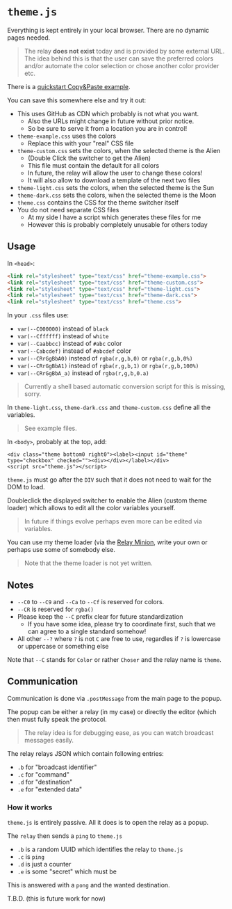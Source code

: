 # `theme.js`

Everything is kept entirely in your local browser.  There are no dynamic pages needed.

> The relay **does not exist** today and is provided by some external URL.
> The idea behind this is that the user can save the preferred colors
> and/or automate the color selection or chose another color provider etc.

There is a [quickstart Copy&amp;Paste example](https://hilbix.github.io/minion/web/relay/theme-example.html).

You can save this somewhere else and try it out:

- This uses GitHub as CDN which probably is not what you want.
  - Also the URLs might change in future without prior notice.
  - So be sure to serve it from a location you are in control!
- `theme-example.css` uses the colors
  - Replace this with your "real" CSS file
- `theme-custom.css` sets the colors, when the selected theme is the Alien
  - (Double Click the switcher to get the Alien)
  - This file must contain the default for all colors
  - In future, the relay will allow the user to change these colors!
  - It will also allow to download a template of the next two files
- `theme-light.css` sets the colors, when the selected theme is the Sun
- `theme-dark.css` sets the colors, when the selected theme is the Moon
- `theme.css` contains the CSS for the theme switcher itself
- You do not need separate CSS files
  - At my side I have a script which generates these files for me
  - However this is probably completely unusable for others today


## Usage

In `<head>`:

```html
<link rel="stylesheet" type="text/css" href="theme-example.css">
<link rel="stylesheet" type="text/css" href="theme-custom.css">
<link rel="stylesheet" type="text/css" href="theme-light.css">
<link rel="stylesheet" type="text/css" href="theme-dark.css">
<link rel="stylesheet" type="text/css" href="theme.css">
```

In your `.css` files use:

- `var(--C000000)` instead of `black`
- `var(--Cffffff)` instead of `white`
- `var(--Caabbcc)` instead of `#abc` color
- `var(--Cabcdef)` instead of `#abcdef` color
- `var(--CRrGgBbA0)` instead of `rgba(r,g,b,0)` or `rgba(r,g,b,0%)`
- `var(--CRrGgBbA1)` instead of `rgba(r,g,b,1)` or `rgba(r,g,b,100%)`
- `var(--CRrGgBbA_a)` instead of `rgba(r,g,b,0.a)`

> Currently a shell based automatic conversion script for this is missing, sorry.

In `theme-light.css`, `theme-dark.css` and `theme-custom.css` define all the variables.

> See example files.

In `<body>`, probably at the top, add:

```
<div class="theme bottom0 right0"><label><input id="theme" type="checkbox" checked=""><div></div></label></div>
<script src="theme.js"></script>
```

`theme.js` must go after the `DIV` such that it does not need to wait for the DOM to load.

Doubleclick the displayed switcher to enable the Alien (custom theme loader)
which allows to edit all the color variables yourself.

> In future if things evolve perhaps even more can be edited via variables.

You can use my theme loader (via the [Relay Minion](https://valentin.hilbig.de/minion/relay.html),
write your own or perhaps use some of somebody else.

> Note that the theme loader is not yet written.


## Notes

- `--C0` to `--C9` and `--Ca` to `--Cf` is reserved for colors.
- `--CR` is reserved for `rgba()`
- Please keep the `--C` prefix clear for future standardization
  -  If you have some idea, please try to coordinate first, such that we can agree to a single standard somehow!
- All other `--?` where `?` is not `C` are free to use, regardles if `?` is lowercase or uppercase or something else

Note that `--C` stands for `Color` or rather `Choser` and the relay name is `theme`.


## Communication

Communication is done via `.postMessage` from the main page to the popup.

The popup can be either a relay (in my case) or directly the editor (which then must fully speak the protocol.

> The relay idea is for debugging ease, as you can watch broadcast messages easily.

The relay relays JSON which contain following entries:

- `.b` for "broadcast identifier"
- `.c` for "command"
- `.d` for "destination"
- `.e` for "extended data"

### How it works

`theme.js` is entirely passive.  All it does is to open the relay as a popup.

The `relay` then sends a `ping` to `theme.js`

- `.b` is a random UUID which identifies the relay to `theme.js`
- `.c` is `ping`
- `.d` is just a counter
- `.e` is some "secret" which must be 

This is answered with a `pong` and the wanted destination.

T.B.D. (this is future work for now)

